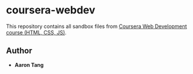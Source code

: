 # coursera-webdev
This repository contains all sandbox files from [Coursera Web Development course (HTML, CSS, JS)](https://www.coursera.org/learn/html-css-javascript-for-web-developers).

## Author
- **Aaron Tang**
